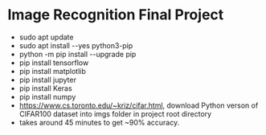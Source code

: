 # Image Recognition Final Project
- sudo apt update
- sudo apt install --yes python3-pip
- python -m pip install --upgrade pip
- pip install tensorflow
- pip install matplotlib
- pip install jupyter
- pip install Keras
- pip install numpy
- https://www.cs.toronto.edu/~kriz/cifar.html, download Python verson of CIFAR100 dataset into imgs folder in project root directory
- takes around 45 minutes to get ~90% accuracy.